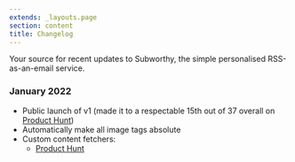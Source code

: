 ```yaml
---
extends: _layouts.page
section: content
title: Changelog
---
```


Your source for recent updates to Subworthy, the simple personalised RSS-as-an-email service.


### January 2022

- Public launch of v1 (made it to a respectable 15th out of 37 overall on [Product Hunt](https://www.producthunt.com/posts/subworthy))
- Automatically make all image tags absolute
- Custom content fetchers:
    - [Product Hunt](https://www.producthunt.com)